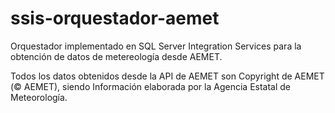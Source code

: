 # ssis-orquestador-aemet
Orquestador implementado en SQL Server Integration Services para la obtención de datos de metereología desde AEMET.

Todos los datos obtenidos desde la API de AEMET son Copyright de AEMET (© AEMET), siendo Información elaborada por la Agencia Estatal de Meteorología.
